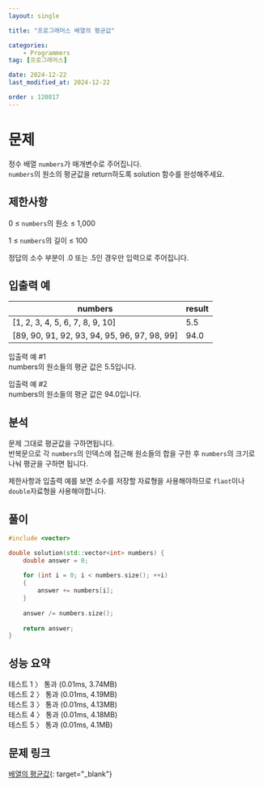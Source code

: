 ```yaml
---
layout: single

title: "프로그래머스 배열의 평균값"

categories:
    - Programmers
tag: [프로그래머스]

date: 2024-12-22
last_modified_at: 2024-12-22

order : 120817
---
```


# 문제

정수 배열 `numbers`가 매개변수로 주어집니다.  
`numbers`의 원소의 평균값을 return하도록 solution 함수를 완성해주세요.

## 제한사항

0 ≤ `numbers`의 원소 ≤ 1,000

1 ≤ `numbers`의 길이 ≤ 100

정답의 소수 부분이 .0 또는 .5인 경우만 입력으로 주어집니다.

## 입출력 예

|numbers|result|
|---|---|
|[1, 2, 3, 4, 5, 6, 7, 8, 9, 10]|5.5|
|[89, 90, 91, 92, 93, 94, 95, 96, 97, 98, 99]|94.0|

입출력 예 #1  
numbers의 원소들의 평균 값은 5.5입니다.

입출력 예 #2  
numbers의 원소들의 평균 값은 94.0입니다.

## 분석

문제 그대로 평균값을 구하면됩니다.  
반복문으로 각 `numbers`의 인덱스에 접근해 원소들의 합을 구한 후 `numbers`의 크기로 나눠 평균을 구하면 됩니다.

제한사항과 입출력 예를 보면 소수를 저장할 자료형을 사용해야하므로 `flaot`이나 `double`자료형을 사용해야합니다.

## 풀이

```cpp
#include <vector>

double solution(std::vector<int> numbers) {
    double answer = 0;
    
    for (int i = 0; i < numbers.size(); ++i)
    {
        answer += numbers[i];
    }
    
    answer /= numbers.size();
    
    return answer;
}
```

## 성능 요약

테스트 1 〉	통과 (0.01ms, 3.74MB)  
테스트 2 〉	통과 (0.01ms, 4.19MB)  
테스트 3 〉	통과 (0.01ms, 4.13MB)  
테스트 4 〉	통과 (0.01ms, 4.18MB)  
테스트 5 〉	통과 (0.01ms, 4.1MB)

## 문제 링크

[배열의 평균값](https://school.programmers.co.kr/learn/courses/30/lessons/120817){: target="_blank"}